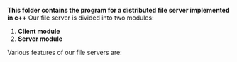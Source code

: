 **This folder contains the program for a distributed file server implemented in c++**
Our file server is divided into two modules:
1. **Client module**
1. **Server module**

Various features of our file servers are:
